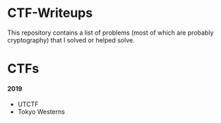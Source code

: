 # CTF-Writeups

This repository contains a list of problems (most of which are probably cryptography) that I solved or helped solve.

# CTFs

#### 2019 
* UTCTF
* Tokyo Westerns
